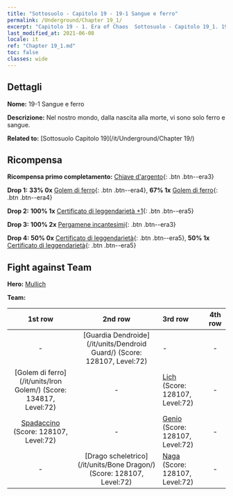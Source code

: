 ```yaml
---
title: "Sottosuolo - Capitolo 19 - 19-1 Sangue e ferro"
permalink: /Underground/Chapter 19_1/
excerpt: "Capitolo 19 - 1. Era of Chaos  Sottosuolo - Capitolo 19_1. 19-1 Sangue e ferro"
last_modified_at: 2021-06-08
locale: it
ref: "Chapter 19_1.md"
toc: false
classes: wide
---
```


## Dettagli

 **Nome:** 19-1 Sangue e ferro

 **Descrizione:** Nel nostro mondo, dalla nascita alla morte, vi sono solo ferro e sangue.

 **Related to:** [Sottosuolo Capitolo 19](/it/Underground/Chapter 19/)

## Ricompensa

 **Ricompensa primo completamento:** [Chiave d'argento](/ItemsIT/con_693/){: .btn .btn--era3}

 **Drop 1:** **33% 0x** [Golem di ferro](/ItemsIT/unt_237/){: .btn .btn--era4}, **67% 1x** [Golem di ferro](/ItemsIT/unt_237/){: .btn .btn--era4}

 **Drop 2:** **100% 1x** [Certificato di leggendarietà +1](/ItemsIT/mat_74/){: .btn .btn--era5}

 **Drop 3:** **100% 2x** [Pergamene incantesimi](/ItemsIT/con_694/){: .btn .btn--era3}

 **Drop 4:** **50% 0x** [Certificato di leggendarietà](/ItemsIT/mat_67/){: .btn .btn--era5}, **50% 1x** [Certificato di leggendarietà](/ItemsIT/mat_67/){: .btn .btn--era5}


## Fight against Team
 **Hero:** [Mullich](/it/heroes/Mullich/)

 **Team:**


  | 1st row | 2nd row | 3rd row | 4th row |
  |:----:|:----:|:----|:----:|
  | - | [Guardia Dendroide](/it/units/Dendroid Guard/) (Score: 128107, Level:72)  | - | - |
  | [Golem di ferro](/it/units/Iron Golem/) (Score: 134817, Level:72)  | - | [Lich](/it/units/Lich/) (Score: 128107, Level:72)  | - |
  | [Spadaccino](/it/units/Swordsman/) (Score: 128107, Level:72)  | - | [Genio](/it/units/Genie/) (Score: 128107, Level:72)  | - |
  | - | [Drago scheletrico](/it/units/Bone Dragon/) (Score: 128107, Level:72)  | [Naga](/it/units/Naga/) (Score: 128107, Level:72)  | - |


